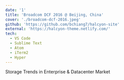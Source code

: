 ```yaml
---
date: '1'
title: 'Broadcom DCF 2016 @ Beijing, China'
cover: './broadcom-dcf-2016.jpeg'
github: 'https://github.com/bchiang7/halcyon-site'
external: 'https://halcyon-theme.netlify.com/'
tech:
  - VS Code
  - Sublime Text
  - Atom
  - iTerm2
  - Hyper
---
```


Storage Trends in Enterprise & Datacenter Market
